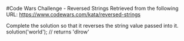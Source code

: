 #Code Wars Challenge - Reversed Strings
Retrieved from the following URL: https://www.codewars.com/kata/reversed-strings

Complete the solution so that it reverses the string value passed into it. 
solution('world'); // returns 'dlrow'
